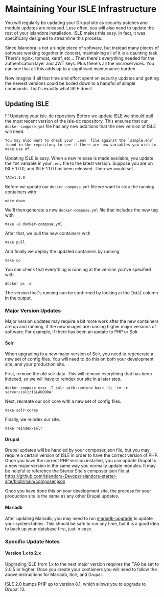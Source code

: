 # Maintaining Your ISLE Infrastructure

You will regularly be updating your Drupal site as security patches and module updates are released.
Less often, you will also need to update the rest of your Islandora installation.  ISLE makes this easy.
In fact, it was specifically designed to streamline this process.

Since Islandora is not a single piece of software, but instead many pieces of software working together
in concert, maintaining all of it is a daunting task.  There's nginx, tomcat, karaf, etc... Then there's
everything needed for the authentication layer and JWT keys.  Plus there's all the microservices.  You can
see that all this adds up to a significant maintenance burden.

Now imagine if all that time and effort spent on security updates and getting the newest versions could
be boiled down to a handful of simple commands.  That's exactly what ISLE does!

## Updating ISLE

!!! Updating your isle-dc repository
    Before we update ISLE we should pull the most recent version of the isle-dc repository. This ensures that our `docker-compose.yml` file has any new additions that the new version of ISLE will need.
    
    You may also want to check your `.env` file against the `sample.env` found in the repository to see if there are new variables you wish to make use of.

Updating ISLE is easy.  When a new release is made available, you update the `TAG` variable in your
`.env` file to the latest version. Suppose you are on ISLE 1.0.0, and ISLE 1.1.0 has been released.
Then we would set

```
TAG=1.1.0
```

Before we update our `docker-compose.yml` file we want to stop the running containers with

```
make down
```

We'll then generate a new `docker-compose.yml` file that includes the new tag with

```
make -B docker-compose.yml
```

After that, we pull the new containers with

```
make pull
```

And finally we deploy the updated containers by running

```
make up
```

You can check that everything is running at the version you've specified with

```
docker ps -a
```

The version that's running can be confirmed by looking at the `IMAGE` column in the output.

### Major Version Updates

Major version updates may require a bit more work after the new containers are up and running, if the new images are 
running higher major versions of software. For example, if there has been an update to PHP or Solr.

#### Solr

When upgrading to a new major version of Solr, you need to regenerate a new set of config files. You will need to do this on both 
your development site, and your production site.

First, remove the old solr data. This will remove everything that has been indexed, so we will have to reindex our site in a later step.

```
docker compose exec -T solr with-contenv bash -lc 'rm -r server/solr/ISLANDORA'
```

Next, recreate our solr core with a new set of config files.

```
make solr-cores
```

Finally, we reindex our site.

```
make reindex-solr
```

#### Drupal

Drupal updates will be handled by your composer.json file, but you may require a certain version of ISLE in order to have the correct 
version of PHP. Once you have the correct PHP version installed, you can update Drupal to a new major version in the same way you 
normally update modules. It may be helpful to reference the Starter Site's composer.json file at 
https://github.com/Islandora-Devops/islandora-starter-site/blob/main/composer.json

Once you have done this on your development site, the process for your production site is the same as any other Drupal updates.

#### Mariadb

After updating Mariadb, you may need to run [mariadb-upgrade](https://mariadb.com/kb/en/mariadb-upgrade/) to update your system tables. 
This should be safe to run any time, but it is a good idea to back up your database first, just in case.

### Specific Update Notes

#### Version 1.x to 2.x

Upgrading ISLE from 1.x to the next major version requires the TAG be set to 2.0.5 or higher. Once you create your containers 
you will need to follow the above instructions for Mariadb, Solr, and Drupal.

ISLE 2.0 bumps PHP up to version 8.1, which allows you to upgrade to Drupal 10.
